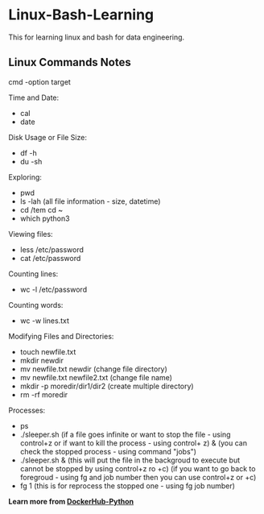 # Linux-Bash-Learning
This for learning linux and bash for data engineering.

## Linux Commands Notes 
cmd  -option target 

Time and Date:
* cal 
* date

Disk Usage or File Size:
* df -h
* du -sh

Exploring:
* pwd 
* ls -lah (all file information - size, datetime)
* cd /tem cd ~
* which python3

Viewing files:
* less /etc/password
* cat /etc/password

Counting lines:
* wc -l /etc/password

Counting words:
* wc -w lines.txt

Modifying Files and Directories:
* touch newfile.txt
* mkdir newdir
* mv newfile.txt newdir (change file directory)
* mv newfile.txt newfile2.txt (change file name)
* mkdir -p moredir/dir1/dir2 (create multiple directory)
* rm -rf moredir

Processes:
* ps
* ./sleeper.sh 
(if a file goes infinite or want to stop the file - using control+z or if want to kill the process - using control+
z) & (you can check the stopped process - using command 
"jobs")
* ./sleeper.sh & (this will put the file in the backgroud
to execute but cannot be stopped by using control+z ro +c)
(if you want to go back to foregroud - using fg and job number then you can use control+z or +c)
* fg 1 (this is for reprocess the stopped one - using fg job number)

**Learn more from [DockerHub-Python](https://hub.docker.com/_/python)**